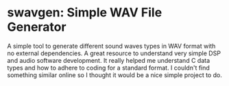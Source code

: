 # swavgen: Simple WAV File Generator
A simple tool to generate different sound waves types in WAV format with no external dependencies. A great resource to understand very simple DSP and audio software development. It really helped me understand C data types and how to adhere to coding for a standard format. I couldn't find something similar online so I thought it would be a nice simple project to do.
